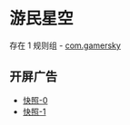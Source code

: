 # 游民星空

存在 1 规则组 - [com.gamersky](/src/apps/com.gamersky.ts)

## 开屏广告

- [快照-0](https://gkd-kit.songe.li/import/12848922)
- [快照-1](https://gkd-kit.gitee.io/import/13038181)
